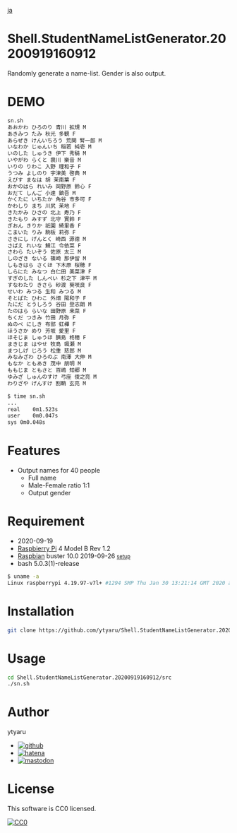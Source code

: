 [ja](./README.ja.md)

# Shell.StudentNameListGenerator.20200919160912

Randomly generate a name-list. Gender is also output.

# DEMO

```sh
sn.sh
あおかわ ひろのり 青川 拡規 M
あきみつ たみ 秋光 多観 F
あらぜき けんいちろう 荒関 腎一郎 M
いなわか じゅんいち 稲若 純壱 M
いのした しゅうき 伊下 秀騎 M
いやがわ らくと 袰川 樂音 M
いりの りわこ 入野 理和子 F
うつみ よしのり 宇津美 啓典 M
えびす まなは 胡 茉南葉 F
おかのはら れいみ 岡野原 鈴心 F
おだて しんご 小達 鎮吾 M
かくたに いちたか 角谷 市多可 F
かわしり まち 川尻 茉地 F
きたかみ ひさの 北上 寿乃 F
きたもり みすず 北守 實鈴 F
ぎおん きりか 祇園 綺里香 F
こまいた りみ 駒板 莉弥 F
さきにし げんとく 崎西 源德 M
さばえ れいな 鯖江 令依菜 F
さわら たいぞう 佐原 太三 M
しのざき ないる 篠崎 那伊留 M
しもきはら さくほ 下木原 桜穂 F
しらにた みなつ 白仁田 美菜津 F
すぎのした しんぺい 杉之下 津平 M
すなわたり きさら 砂渡 葵咲良 F
せいわ みつる 生和 みつる M
そとばた ひわこ 外畑 陽和子 F
たにだ とうしろう 谷田 登志朗 M
たのはら らいな 田野原 来菜 F
ちくだ つきみ 竹田 月弥 F
ぬのべ にしき 布部 虹樺 F
ほうさか めり 芳坂 愛里 F
ほそじま しゅうほ 臍島 柊穂 F
まきじま はやせ 牧島 颯瀬 M
まつしげ じろう 松重 慈郎 M
みなみざわ ひろのぶ 南澤 大伸 M
もなか ともあき 茂中 朋明 M
ももじま ともさと 百嶋 知郷 M
ゆみざ しゅんのすけ 弓座 俊之亮 M
わりざや げんすけ 割鞘 玄亮 M
```
```sh
$ time sn.sh
...
real	0m1.523s
user	0m0.047s
sys	0m0.048s
```

# Features

* Output names for 40 people
    * Full name
    * Male-Female ratio 1:1
    * Output gender

# Requirement

* <time datetime="2020-09-19T16:09:10+0900">2020-09-19</time>
* [Raspbierry Pi](https://ja.wikipedia.org/wiki/Raspberry_Pi) 4 Model B Rev 1.2
* [Raspbian](https://ja.wikipedia.org/wiki/Raspbian) buster 10.0 2019-09-26 <small>[setup](http://ytyaru.hatenablog.com/entry/2019/12/25/222222)</small>
* bash 5.0.3(1)-release

```sh
$ uname -a
Linux raspberrypi 4.19.97-v7l+ #1294 SMP Thu Jan 30 13:21:14 GMT 2020 armv7l GNU/Linux
```

# Installation

```sh
git clone https://github.com/ytyaru/Shell.StudentNameListGenerator.20200919160912
```

# Usage

```sh
cd Shell.StudentNameListGenerator.20200919160912/src
./sn.sh
```

# Author

ytyaru

* [![github](http://www.google.com/s2/favicons?domain=github.com)](https://github.com/ytyaru "github")
* [![hatena](http://www.google.com/s2/favicons?domain=www.hatena.ne.jp)](http://ytyaru.hatenablog.com/ytyaru "hatena")
* [![mastodon](http://www.google.com/s2/favicons?domain=mstdn.jp)](https://mstdn.jp/web/accounts/233143 "mastdon")

# License

This software is CC0 licensed.

[![CC0](http://i.creativecommons.org/p/zero/1.0/88x31.png "CC0")](http://creativecommons.org/publicdomain/zero/1.0/deed.en)


